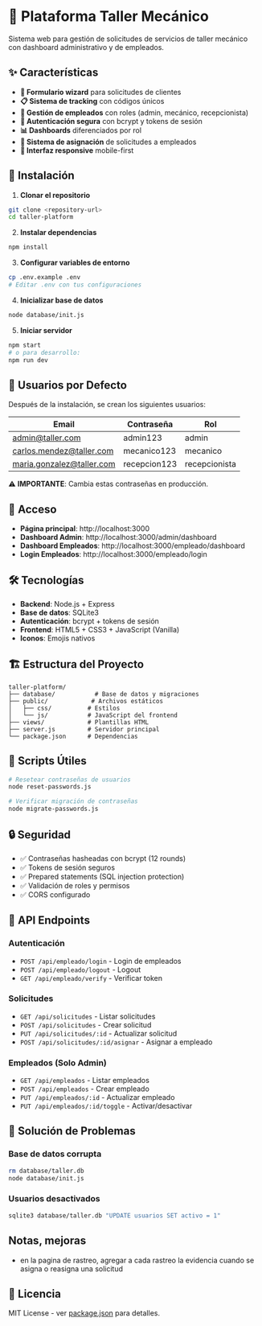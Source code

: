 # 🔧 Plataforma Taller Mecánico

Sistema web para gestión de solicitudes de servicios de taller mecánico con dashboard administrativo y de empleados.

## ✨ Características

- **🎯 Formulario wizard** para solicitudes de clientes
- **📋 Sistema de tracking** con códigos únicos
- **👥 Gestión de empleados** con roles (admin, mecánico, recepcionista)
- **🔐 Autenticación segura** con bcrypt y tokens de sesión
- **📊 Dashboards** diferenciados por rol
- **📝 Sistema de asignación** de solicitudes a empleados
- **🎨 Interfaz responsive** mobile-first

## 🚀 Instalación

1. **Clonar el repositorio**
```bash
git clone <repository-url>
cd taller-platform
```

2. **Instalar dependencias**
```bash
npm install
```

3. **Configurar variables de entorno**
```bash
cp .env.example .env
# Editar .env con tus configuraciones
```

4. **Inicializar base de datos**
```bash
node database/init.js
```

5. **Iniciar servidor**
```bash
npm start
# o para desarrollo:
npm run dev
```

## 🔑 Usuarios por Defecto

Después de la instalación, se crean los siguientes usuarios:

| Email | Contraseña | Rol |
|-------|------------|-----|
| admin@taller.com | admin123 | admin |
| carlos.mendez@taller.com | mecanico123 | mecanico |
| maria.gonzalez@taller.com | recepcion123 | recepcionista |

⚠️ **IMPORTANTE**: Cambia estas contraseñas en producción.

## 📱 Acceso

- **Página principal**: http://localhost:3000
- **Dashboard Admin**: http://localhost:3000/admin/dashboard
- **Dashboard Empleados**: http://localhost:3000/empleado/dashboard
- **Login Empleados**: http://localhost:3000/empleado/login

## 🛠️ Tecnologías

- **Backend**: Node.js + Express
- **Base de datos**: SQLite3
- **Autenticación**: bcrypt + tokens de sesión
- **Frontend**: HTML5 + CSS3 + JavaScript (Vanilla)
- **Iconos**: Emojis nativos

## 🏗️ Estructura del Proyecto

```
taller-platform/
├── database/           # Base de datos y migraciones
├── public/            # Archivos estáticos
│   ├── css/          # Estilos
│   └── js/           # JavaScript del frontend
├── views/            # Plantillas HTML
├── server.js         # Servidor principal
└── package.json      # Dependencias
```

## 🔧 Scripts Útiles

```bash
# Resetear contraseñas de usuarios
node reset-passwords.js

# Verificar migración de contraseñas
node migrate-passwords.js
```

## 🔒 Seguridad

- ✅ Contraseñas hasheadas con bcrypt (12 rounds)
- ✅ Tokens de sesión seguros
- ✅ Prepared statements (SQL injection protection)
- ✅ Validación de roles y permisos
- ✅ CORS configurado

## 📝 API Endpoints

### Autenticación
- `POST /api/empleado/login` - Login de empleados
- `POST /api/empleado/logout` - Logout
- `GET /api/empleado/verify` - Verificar token

### Solicitudes
- `GET /api/solicitudes` - Listar solicitudes
- `POST /api/solicitudes` - Crear solicitud
- `PUT /api/solicitudes/:id` - Actualizar solicitud
- `POST /api/solicitudes/:id/asignar` - Asignar a empleado

### Empleados (Solo Admin)
- `GET /api/empleados` - Listar empleados
- `POST /api/empleados` - Crear empleado
- `PUT /api/empleados/:id` - Actualizar empleado
- `PUT /api/empleados/:id/toggle` - Activar/desactivar

## 🐛 Solución de Problemas

### Base de datos corrupta
```bash
rm database/taller.db
node database/init.js
```

### Usuarios desactivados
```bash
sqlite3 database/taller.db "UPDATE usuarios SET activo = 1"
```

## Notas, mejoras
- en la pagina de rastreo, agregar a cada rastreo la evidencia cuando se asigna o reasigna una solicitud


## 📄 Licencia

MIT License - ver [package.json](package.json) para detalles.